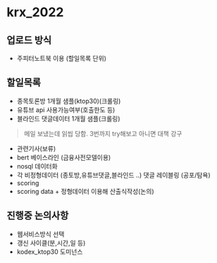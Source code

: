 # krx_2022

## 업로드 방식
- 주피터노트북 이용 (할일목록 단위)

## 할일목록
- 종목토론방 1개월 샘플(ktop30)(크롤링)
- 유튜브 api 사용가능여부(호출한도 등)
- 블라인드 댓글데이터 1개월 샘플(크롤링)
> 메일 보냈는데 읽씹 당함. 3번까지 try해보고 아니면 대책 강구
- 관련기사(보류)
- bert 베이스라인 (금융사전모델이용)
- nosql 데이터화
- 각 비정형데이터 (종토방,유튜브댓글,블라인드 ..) 댓글 레이블링 (공포/탐욕)
- scoring
- scoring data + 정형데이터 이용해 산출식작성(논의)



## 진행중 논의사항
- 웹서비스방식 선택
- 갱신 사이클(분,시간,일 등)
- kodex_ktop30 도미넌스